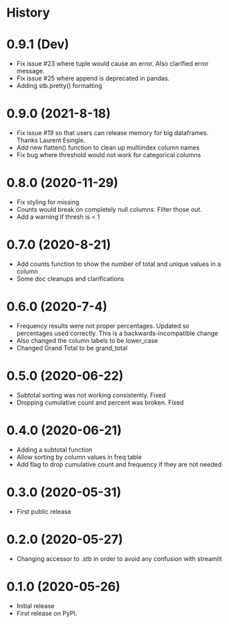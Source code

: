 # History

# 0.9.1 (Dev)
- Fix issue #23 where tuple would cause an error. Also clarified error message.
- Fix issue #25 where append is deprecated in pandas.
- Adding stb.pretty() formatting

# 0.9.0 (2021-8-18)
- Fix issue #19 so that users can release memory for big dataframes. Thanks Laurent Esingle.
- Add new flatten() function to clean up multiindex column names
- Fix bug where threshold would not work for categorical columns

# 0.8.0 (2020-11-29)
- Fix styling for missing
- Counts would break on completely null columns. Filter those out.
- Add a warning if thresh is < 1

# 0.7.0 (2020-8-21)
- Add counts function to show the number of total and unique values in a column
- Some doc cleanups and clarifications

# 0.6.0 (2020-7-4)
- Frequency results were not proper percentages. Updated so percentages used correctly.
  This is a backwards-incompatible change
- Also changed the column labels to be lower_case
- Changed Grand Total to be grand_total

# 0.5.0 (2020-06-22)
- Subtotal sorting was not working consistently. Fixed
- Dropping cumulative count and percent was broken. Fixed

# 0.4.0 (2020-06-21)
- Adding a subtotal function
- Allow sorting by column values in freq table
- Add flag to drop cumulative count and frequency if they are not needed

# 0.3.0 (2020-05-31)
- First public release

# 0.2.0 (2020-05-27)
- Changing accessor to .stb in order to avoid any confusion with streamlit

# 0.1.0 (2020-05-26)
- Initial release
- First release on PyPI.
